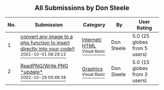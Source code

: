 ﻿<div align="center">

## All Submissions by Don Steele

</div>

No.  | Submission | Category | By   | User Rating
---- | ---------- | -------- | ---- | -----------
1 | [convert any image to a php function to insert directly into your code\!\!<br /><sup>2001-10-01 06:29:12</sup>](https://github.com/Planet-Source-Code/don-steele-convert-any-image-to-a-php-function-to-insert-directly-into-your-code__1-27708) | [Internet/ HTML<br /><sup>Visual Basic</sup>](../ByCategory/internet-html__1-34.md) | Don Steele | 5.0 (25 globes from 5 users)
2 | [ReadPNG/Write PNG \*update\*<br /><sup>2002-10-29 00:48:38</sup>](https://github.com/Planet-Source-Code/don-steele-readpng-write-png-update__1-40237) | [Graphics<br /><sup>Visual Basic</sup>](../ByCategory/graphics__1-46.md) | Don Steele | 5.0 (15 globes from 3 users)
